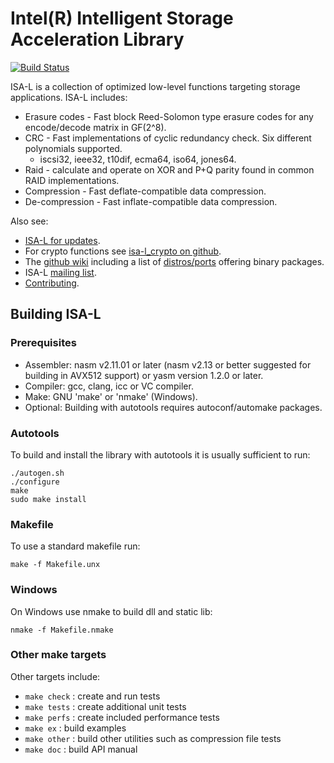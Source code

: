 Intel(R) Intelligent Storage Acceleration Library
=================================================

[![Build Status](https://travis-ci.org/01org/isa-l.svg?branch=master)](https://travis-ci.org/01org/isa-l)

ISA-L is a collection of optimized low-level functions targeting storage
applications.  ISA-L includes:
* Erasure codes - Fast block Reed-Solomon type erasure codes for any
  encode/decode matrix in GF(2^8).
* CRC - Fast implementations of cyclic redundancy check.  Six different
  polynomials supported.
  - iscsi32, ieee32, t10dif, ecma64, iso64, jones64.
* Raid - calculate and operate on XOR and P+Q parity found in common RAID
  implementations.
* Compression - Fast deflate-compatible data compression.
* De-compression - Fast inflate-compatible data compression.

Also see:
* [ISA-L for updates](https://github.com/01org/isa-l).
* For crypto functions see [isa-l_crypto on github](https://github.com/01org/isa-l_crypto).
* The [github wiki](https://github.com/01org/isa-l/wiki) including a list of
  [distros/ports](https://github.com/01org/isa-l/wiki/Ports--Repos) offering binary packages.
* ISA-L [mailing list](https://lists.01.org/mailman/listinfo/isal).
* [Contributing](CONTRIBUTING.md).

Building ISA-L
--------------

### Prerequisites

* Assembler: nasm v2.11.01 or later (nasm v2.13 or better suggested for building in AVX512 support)
  or yasm version 1.2.0 or later.
* Compiler: gcc, clang, icc or VC compiler.
* Make: GNU 'make' or 'nmake' (Windows).
* Optional: Building with autotools requires autoconf/automake packages.

### Autotools
To build and install the library with autotools it is usually sufficient to run:

    ./autogen.sh
    ./configure
    make
    sudo make install

### Makefile
To use a standard makefile run:

    make -f Makefile.unx

### Windows
On Windows use nmake to build dll and static lib:

    nmake -f Makefile.nmake

### Other make targets
Other targets include:
* `make check` : create and run tests
* `make tests` : create additional unit tests
* `make perfs` : create included performance tests
* `make ex`    : build examples
* `make other` : build other utilities such as compression file tests
* `make doc`   : build API manual
